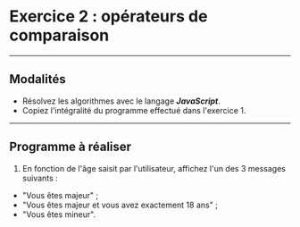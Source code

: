 # Exercice 2 : opérateurs de comparaison

---

## Modalités

- Résolvez les algorithmes avec le langage ***JavaScript***.
- Copiez l'intégralité du programme effectué dans l'exercice 1.

---

## Programme à réaliser

1. En fonction de l'âge saisit par l'utilisateur, affichez l'un des 3 messages suivants :

- "Vous êtes majeur" ;
- "Vous êtes majeur et vous avez exactement 18 ans" ;
- "Vous êtes mineur".